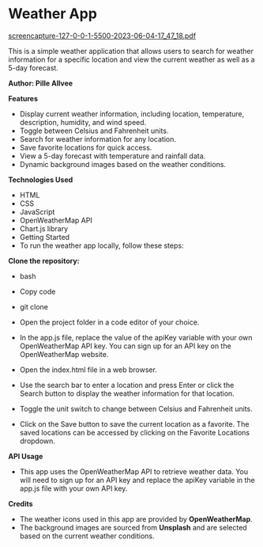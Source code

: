 # Weather App
[screencapture-127-0-0-1-5500-2023-06-04-17_47_18.pdf](https://github.com/pilleae/WeatherApp/files/11645990/screencapture-127-0-0-1-5500-2023-06-04-17_47_18.pdf)

This is a simple weather application that allows users to search for weather information for a specific location and view the current weather as well as a 5-day forecast.

**Author: Pille Allvee**

**Features**
- Display current weather information, including location, temperature, description, humidity, and wind speed.
- Toggle between Celsius and Fahrenheit units.
- Search for weather information for any location.
- Save favorite locations for quick access.
- View a 5-day forecast with temperature and rainfall data.
- Dynamic background images based on the weather conditions.

**Technologies Used**
- HTML
- CSS
- JavaScript
- OpenWeatherMap API
- Chart.js library
- Getting Started
- To run the weather app locally, follow these steps:

**Clone the repository:**
- bash
- Copy code
- git clone <repository-url>
- Open the project folder in a code editor of your choice.

- In the app.js file, replace the value of the apiKey variable with your own OpenWeatherMap API key. You can sign up for an API key on the OpenWeatherMap website.
- Open the index.html file in a web browser.
- Use the search bar to enter a location and press Enter or click the Search button to display the weather information for that location.
- Toggle the unit switch to change between Celsius and Fahrenheit units.
- Click on the Save button to save the current location as a favorite. The saved locations can be accessed by clicking on the Favorite Locations dropdown.

**API Usage**
- This app uses the OpenWeatherMap API to retrieve weather data. You will need to sign up for an API key and replace the apiKey variable in the app.js file with your own API key.

**Credits**
- The weather icons used in this app are provided by **OpenWeatherMap**.
- The background images are sourced from **Unsplash** and are selected based on the current weather conditions.
